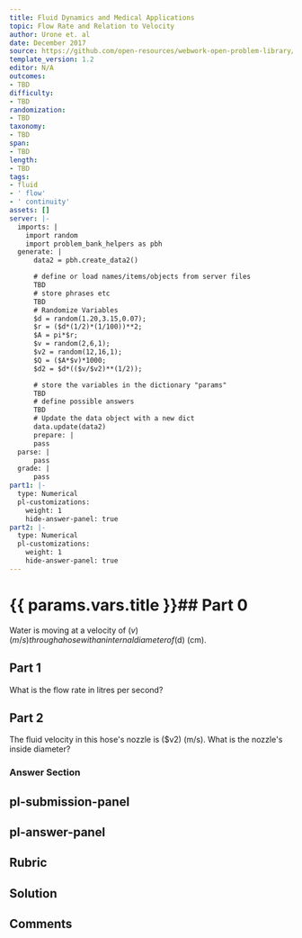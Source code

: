 ```yaml
---
title: Fluid Dynamics and Medical Applications
topic: Flow Rate and Relation to Velocity
author: Urone et. al
date: December 2017
source: https://github.com/open-resources/webwork-open-problem-library/tree/master/Contrib/BrockPhysics/College_Physics_Urone/12.Fluid_Dynamics_and_Medical_Applications/12-01.Flow_Rate_and_Relation_to_Velocity/NU_U17_12_01_013.pg
template_version: 1.2
editor: N/A
outcomes:
- TBD
difficulty:
- TBD
randomization:
- TBD
taxonomy:
- TBD
span:
- TBD
length:
- TBD
tags:
- fluid
- ' flow'
- ' continuity'
assets: []
server: |-
  imports: |
    import random
    import problem_bank_helpers as pbh
  generate: |
      data2 = pbh.create_data2()

      # define or load names/items/objects from server files
      TBD
      # store phrases etc
      TBD
      # Randomize Variables
      $d = random(1.20,3.15,0.07);
      $r = ($d*(1/2)*(1/100))**2;
      $A = pi*$r;
      $v = random(2,6,1);
      $v2 = random(12,16,1);
      $Q = ($A*$v)*1000;
      $d2 = $d*(($v/$v2)**(1/2));

      # store the variables in the dictionary "params"
      TBD
      # define possible answers
      TBD
      # Update the data object with a new dict
      data.update(data2)
      prepare: |
      pass
  parse: |
      pass
  grade: |
      pass
part1: |-
  type: Numerical
  pl-customizations:
    weight: 1
    hide-answer-panel: true
part2: |-
  type: Numerical
  pl-customizations:
    weight: 1
    hide-answer-panel: true
---
```


# {{ params.vars.title }}## Part 0 
Water is moving at a velocity of ($v) (m/s) through a hose with an internal diameter of ($d) (cm). 
## Part 1 
What is the flow rate in litres per second? 
## Part 2 
The fluid velocity in this hose's nozzle is ($v2) (m/s). What is the nozzle's inside diameter? 


### Answer Section 


## pl-submission-panel 


## pl-answer-panel 


## Rubric 


## Solution 


## Comments 


